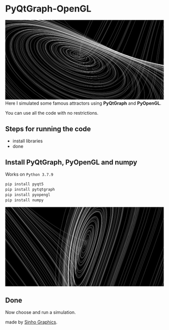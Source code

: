 # PyQtGraph-OpenGL
![](Images/Lorenz2.PNG)
Here I simulated some famous attractors using **PyQtGraph** and **PyOpenGL**.


You can use all the code with no restrictions. 

## Steps for running the code
- install libraries
- done

## Install **PyQtGraph**, **PyOpenGL** and **numpy**

Works on ```Python 3.7.9```

```python
pip install pyqt5
pip install pytqtgraph
pip install pyopengl
pip install numpy
```
![](Images/Lorenz1.PNG)

## Done
Now choose and run a simulation.

made by [Sinho Graphics](https://www.instagram.com/sinho_graphics).
